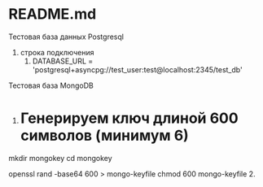 # README.md
Тестовая база данных Postgresql
1. строка подключения
   1. DATABASE_URL = 'postgresql+asyncpg://test_user:test@localhost:2345/test_db'

Тестовая база MongoDB
1. # Генерируем ключ длиной 600 символов (минимум 6)
mkdir mongokey
cd mongokey

openssl rand -base64 600 > mongo-keyfile
chmod 600 mongo-keyfile
2. 
